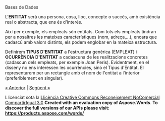 Bases de Dades

L'**ENTITAT** serà una persona, cosa, lloc, concepte o succés, amb existència real o abstracta, que ens és d'interès. 

Així per exemple, els empleats són entitats. Com tots els empleats tindran per a nosaltres les mateixes característiques (nom, adreça,...), encara que cadascú amb valors distints, els podem englobar en la mateixa estructura. 

Definirem **TIPUS D'ENTITAT** a l'estructura genèrica (EMPLEAT) i **OCURRÈNCIA D'ENTITAT** a cadascuna de les realitzacions concretes (cadascun dels empleats, per exemple Joan Peris). Evidentment, en el disseny no ens interessen les ocurrències, sinó el Tipus d'Entitat. El representarem per un rectangle amb el nom de l'entitat a l'interior (preferiblement en singular). 

[« Anterior](3_les_entitats_del_model_er.md) | [Següent »](aplicaci_a_lexemple.md)

Llicenciat sota la [Llicència Creative Commons Reconeixement NoComercial CompartirIgual 3.0](http://creativecommons.org/licenses/by-nc-sa/3.0/)
**Created with an evaluation copy of Aspose.Words. To discover the full versions of our APIs please visit: https://products.aspose.com/words/**
